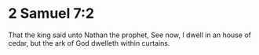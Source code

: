 # 2 Samuel 7:2

That the king said unto Nathan the prophet, See now, I dwell in an house of cedar, but the ark of God dwelleth within curtains.